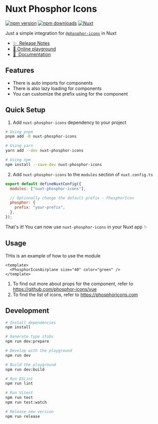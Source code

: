 # Nuxt Phosphor Icons

[![npm version][npm-version-src]][npm-version-href]
[![npm downloads][npm-downloads-src]][npm-downloads-href]
[![Nuxt][nuxt-src]][nuxt-href]

Just a simple integration for [`@phosphor-icons`](https://github.com/phosphor-icons/vue) in Nuxt

- [✨ &nbsp;Release Notes](/CHANGELOG.md)
- [🏀 Online playground](https://stackblitz.com/github/your-org/nuxt-phosphor-icons?file=playground%2Fapp.vue)
- [📖 &nbsp;Documentation](https://phosphoricons.com)

## Features

- There is auto imports for components
- There is also lazy loading for components
- You can customize the prefix using for the component

## Quick Setup

1. Add `nuxt-phosphor-icons` dependency to your project

```bash
# Using pnpm
pnpm add -D nuxt-phosphor-icons

# Using yarn
yarn add --dev nuxt-phosphor-icons

# Using npm
npm install --save-dev nuxt-phosphor-icons
```

2. Add `nuxt-phosphor-icons` to the `modules` section of `nuxt.config.ts`

```js
export default defineNuxtConfig({
  modules: ["nuxt-phosphor-icons"],

  // Optionally change the default prefix - PhosphorIcon
  phosphor: {
    prefix: "your-prefix",
  },
});
```

That's it! You can now use `nuxt-phosphor-icons` in your Nuxt app ✨

## Usage

THis is an example of how to use the module

```vue
<template>
  <PhosphorIconAirplane size="40" color="green" />
</template>
```

1. To find out more about props for the component, refer to <https://github.com/phosphor-icons/vue>
2. To find the list of icons, refer to <https://phosphoricons.com>

## Development

```bash
# Install dependencies
npm install

# Generate type stubs
npm run dev:prepare

# Develop with the playground
npm run dev

# Build the playground
npm run dev:build

# Run ESLint
npm run lint

# Run Vitest
npm run test
npm run test:watch

# Release new version
npm run release
```

<!-- Badges -->

[npm-version-src]: https://img.shields.io/npm/v/nuxt-phosphor-icons/latest.svg?style=flat&colorA=18181B&colorB=28CF8D
[npm-version-href]: https://npmjs.com/package/nuxt-phosphor-icons
[npm-downloads-src]: https://img.shields.io/npm/dm/nuxt-phosphor-icons.svg?style=flat&colorA=18181B&colorB=28CF8D
[npm-downloads-href]: https://npmjs.com/package/nuxt-phosphor-icons
[license-src]: https://img.shields.io/npm/l/nuxt-phosphor-icons.svg?style=flat&colorA=18181B&colorB=28CF8D
[license-href]: https://npmjs.com/package/nuxt-phosphor-icons
[nuxt-src]: https://img.shields.io/badge/Nuxt-18181B?logo=nuxt.js
[nuxt-href]: https://nuxt.com
